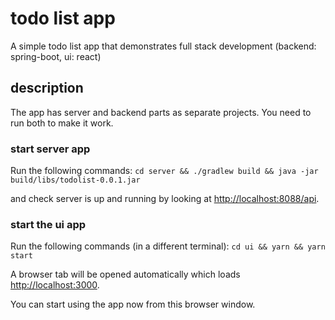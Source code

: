 # todo list app
A simple todo list app that demonstrates full stack development (backend: spring-boot, ui: react)

## description
The app has server and backend parts as separate projects.
You need to run both to make it work.

### start server app 

Run the following commands:
`cd server && ./gradlew build && java -jar build/libs/todolist-0.0.1.jar`

and check server is up and running by looking at [http://localhost:8088/api](http://localhost:8088/api).

### start the ui app 

Run the following commands (in a different terminal):
`cd ui && yarn && yarn start`

A browser tab will be opened automatically which loads [http://localhost:3000](http://localhost:3000).

You can start using the app now from this browser window.
